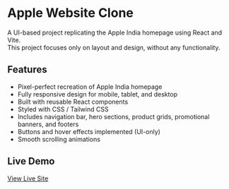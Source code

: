 Apple Website Clone
==================

A UI-based project replicating the Apple India homepage using React and Vite.  
This project focuses only on layout and design, without any functionality.

Features
--------
- Pixel-perfect recreation of Apple India homepage  
- Fully responsive design for mobile, tablet, and desktop  
- Built with reusable React components  
- Styled with CSS / Tailwind CSS  
- Includes navigation bar, hero sections, product grids, promotional banners, and footers  
- Buttons and hover effects implemented (UI-only)  
- Smooth scrolling animations  
 
Live Demo
---------
[View Live Site](applewebsite-clone-ui.vercel.app)
